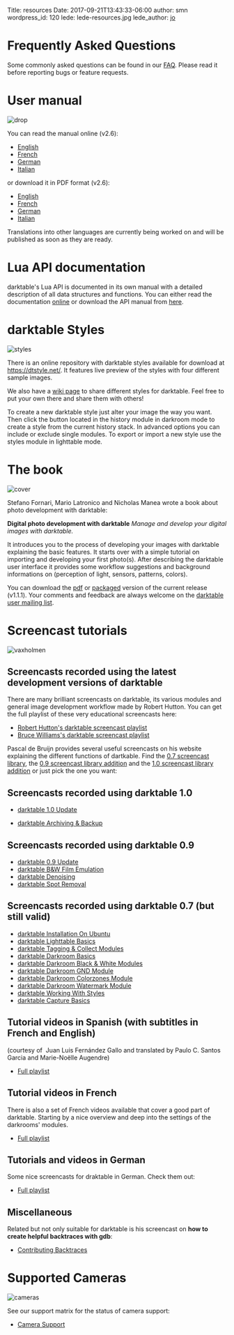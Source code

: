 Title: resources
Date: 2017-09-21T13:43:33-06:00
author: smn
wordpress_id: 120
lede: lede-resources.jpg
lede_author: <a href="https://jo.dreggn.org/home/">jo</a>

# Frequently Asked Questions

Some commonly asked questions can be found in our [FAQ]({filename}/pages/about/faq.md). Please read it before reporting bugs or feature requests.

# User manual
![drop]({attach}drop.jpg)

You can read the manual online (v2.6):

  * [English](https://darktable.gitlab.io/doc/en/)
  * [French](https://darktable.gitlab.io/doc/fr/)
  * [German](https://darktable.gitlab.io/doc/de/)
  * [Italian](https://darktable.gitlab.io/doc/it/)

or download it in PDF format (v2.6):

  * [English](https://github.com/darktable-org/darktable/releases/download/release-2.6.1/darktable-usermanual.pdf)
  * [French](https://github.com/darktable-org/darktable/releases/download/release-2.6.1/darktable-usermanual-fr.pdf)
  * [German](https://github.com/darktable-org/darktable/releases/download/release-2.6.1/darktable-usermanual-de.pdf)
  * [Italian](https://github.com/darktable-org/darktable/releases/download/release-2.6.1/darktable-usermanual-it.pdf)

Translations into other languages are currently being worked on and will be published as soon as they are ready.

# Lua API documentation

darktable's Lua API is documented in its own manual with a detailed description of all data
structures and functions. You can either read the documentation [online](/lua-api/) or download the API manual from
[here](https://github.com/darktable-org/darktable/releases/download/release-2.0.0/darktable-lua-api.pdf).


# darktable Styles
![styles]({attach}styles.jpg)

There is an online repository with darktable styles available for download at <https://dtstyle.net/>. It features live preview of the styles with four different sample images.

We also have a [wiki page](https://darktable.org/redmine/projects/darktable/wiki/DarktableStyles) to share different styles for darktable. Feel free to put your own there and share them with others!

To create a new darktable style just alter your image the way you want. Then click the button located in the history module in darkroom mode to create a style from the current history stack. In advanced options you can include or exclude single modules. To export or import a new style use the styles module in lighttable mode.


# The book
![cover]({attach}cover.jpg)

Stefano Fornari, Mario Latronico and Nicholas Manea wrote a book about photo development with darktable:

**Digital photo development with darktable**
_Manage and develop your digital images with darktable._

It introduces you to the process of developing your images with darktable explaining the basic features. It starts over with a simple tutorial on importing and developing your first photo(s). After describing the darktable user interface it provides some workflow suggestions and background informations on (perception of light, sensors, patterns, colors).

You can download the [pdf](https://sourceforge.net/projects/darktable/files/darktable/book/1.1.1/darktable-1.1.1.pdf/download) or [packaged](https://sourceforge.net/projects/darktable/files/darktable/book/1.1.1/darktable-book-1.1.1.zip/download) version of the current release (v1.1.1). Your comments and feedback are always welcome on the [darktable user mailing list](mailto:darktable-user+subscribe@lists.darktable.org).


# Screencast tutorials
![vaxholmen]({attach}vaxholmen.jpg)

## Screencasts recorded using the latest development versions of darktable

There are many brilliant screencasts on darktable, its various modules and general image development workflow made by Robert Hutton. You can get the full playlist of these very educational screencasts here:

  * [Robert Hutton's darktable screencast playlist](https://www.youtube.com/playlist?list=PLmvlUro_Up1NBX7VK8UUuyWo1B468zEA0)
  * [Bruce Williams's darktable screencast playlist](https://www.youtube.com/playlist?list=PLlYWvzmJQTrRq7JrYdD7k3-8-v-uHnhK_)

Pascal de Bruijn provides several useful screencasts on his website explaining the different functions of dartkable. Find the [0.7 screencast library](https://encrypted.pcode.nl/blog/2010/12/06/darktable-0-7-screencast-library/), the [0.9 screencast library addition](https://encrypted.pcode.nl/blog/2011/11/05/darktable-0-9-screencast-library-addition/) and the [1.0 screencast library addition](https://encrypted.pcode.nl/blog/2012/06/02/darktable-1-0-screencast-library-addition/) or just pick the one you want:

## Screencasts recorded using darktable 1.0

  * [darktable 1.0 Update](https://encrypted.pcode.nl/blog/wp-content/uploads/2012/05/darktable-10-update.ogv)

  * [darktable Archiving & Backup](https://encrypted.pcode.nl/blog/wp-content/uploads/2012/05/darktable-10-archiving.ogv)

## Screencasts recorded using darktable 0.9

  * [darktable 0.9 Update](https://encrypted.pcode.nl/blog/wp-content/uploads/2011/10/22/darktable-update.ogv)
  * [darktable B&W Film Emulation](https://encrypted.pcode.nl/blog/wp-content/uploads/2011/10/22/darktable-bwfilmemu.ogv)
  * [darktable Denoising](https://encrypted.pcode.nl/blog/wp-content/uploads/2011/10/22/darktable-denoise.ogv)
  * [darktable Spot Removal](https://encrypted.pcode.nl/blog/wp-content/uploads/2011/10/22/darktable-spotremoval.ogv)

## Screencasts recorded using darktable 0.7 (but still valid)

  * [darktable Installation On Ubuntu](https://encrypted.pcode.nl/blog/wp-content/uploads/2010/12/darktable-ubuntu-installation.ogv)
  * [darktable Lighttable Basics](https://encrypted.pcode.nl/blog/wp-content/uploads/2010/12/darktable-lighttable-basics.ogv)
  * [darktable Tagging & Collect Modules](https://encrypted.pcode.nl/blog/wp-content/uploads/2010/12/darktable-lighttable-tagging-collect.ogv)
  * [darktable Darkroom Basics](https://encrypted.pcode.nl/blog/wp-content/uploads/2010/12/darktable-darkroom-basics.ogv)
  * [darktable Darkroom Black & White Modules](https://encrypted.pcode.nl/blog/wp-content/uploads/2010/12/darktable-darkroom-plugins-bw.ogv)
  * [darktable Darkroom GND Module](https://encrypted.pcode.nl/blog/wp-content/uploads/2010/12/darktable-darkroom-plugins-gnd.ogv)
  * [darktable Darkroom Colorzones Module](https://encrypted.pcode.nl/blog/wp-content/uploads/2010/12/darktable-darkroom-plugins-colorzones.ogv)
  * [darktable Darkroom Watermark Module](https://encrypted.pcode.nl/blog/wp-content/uploads/2010/12/darktable-darkroom-plugins-watermark.ogv)
  * [darktable Working With Styles](https://encrypted.pcode.nl/blog/wp-content/uploads/2010/12/darktable-styles.ogv)
  * [darktable Capture Basics](https://encrypted.pcode.nl/blog/wp-content/uploads/2010/12/darktable-capture-basics.ogv)

## Tutorial videos in Spanish (with subtitles in French and English)

(courtesy of  Juan Luis Fernández Gallo and translated by Paulo C. Santos Garcia and Marie-Noëlle Augendre)

  * [Full playlist](https://www.youtube.com/playlist?list=PL8F1F85AC801013BD)

## Tutorial videos in French

There is also a set of French videos available that cover a good part of darktable. Starting by a nice overview and deep into the settings of the darkrooms' modules.

  * [Full playlist](https://www.youtube.com/playlist?list=PLZOdZMT41b7W0IBntprxOOqlw54iiKRMb)

## Tutorials and videos in German

Some nice screencasts for draktable in German. Check them out:

  * [Full playlist](https://vimeo.com/user1479718)

## Miscellaneous

Related but not only suitable for darktable is his screencast on **how to create helpful backtraces with gdb**:

  * [Contributing Backtraces](https://encrypted.pcode.nl/blog/2010/08/31/contributing-backtraces/)


# Supported Cameras
![cameras]({attach}cameras.jpg)

See our support matrix for the status of camera support:

  * [Camera Support](/resources/camera-support/)
